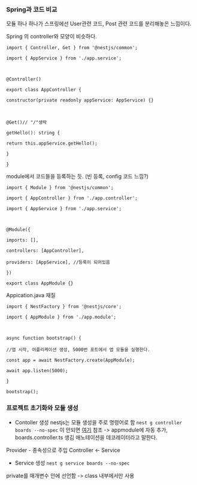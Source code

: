 ### Spring과 코드 비교

  

모듈 하나 하나가 스프링에선 User관련 코드, Post 관련 코드를 분리해놓은 느낌이다.

  

Spring 의 controller와 모양이 비슷하다.

```
import { Controller, Get } from '@nestjs/common';

import { AppService } from './app.service';

  

@Controller()

export class AppController {

constructor(private readonly appService: AppService) {}

  

@Get()// "/"생략

getHello(): string {

return this.appService.getHello();

}

}
```

  

module에서 코드들을 등록하는 듯. (빈 등록, config 코드 느낌?)

```
import { Module } from '@nestjs/common';

import { AppController } from './app.controller';

import { AppService } from './app.service';

  

@Module({

imports: [],

controllers: [AppController],

providers: [AppService], //등록이 되어있음

})

export class AppModule {}
```

  

Appication.java 재질

```
import { NestFactory } from '@nestjs/core';

import { AppModule } from './app.module';

  

async function bootstrap() {

//앱 시작, 어플리케이션 생성, 5000번 포트에서 앱 모듈을 실행한다.

const app = await NestFactory.create(AppModule);

await app.listen(5000);

}

bootstrap();
```


### 프로젝트 초기화와 모듈 생성

- Contoller 생성
nestjs는 모듈 생성을 주로 명령어로 함
`nest g controller boards --no-spec`
이 안되면 [여기](https://hellcoding.tistory.com/entry/VSCode-%EC%98%A4%EB%A5%98-%EC%9D%B4-%EC%8B%9C%EC%8A%A4%ED%85%9C%EC%97%90%EC%84%9C-%EC%8A%A4%ED%81%AC%EB%A6%BD%ED%8A%B8%EB%A5%BC-%EC%8B%A4%ED%96%89%ED%95%A0-%EC%88%98-%EC%97%86%EC%9C%BC%EB%AF%80%EB%A1%9C) 참조
-> appmodule에 자동 추가, boards.controller.ts 생김
애노테이션을 데코레이터라고 말한다.

Provider - 종속성으로 주입
Controller <- Service

- Service 생성
`nest g service boards --no-spec`

private를 매개변수 안에 선언함 -> class 내부에서만 사용


